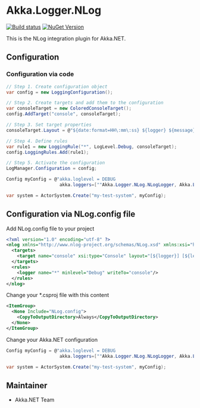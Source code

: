 # Akka.Logger.NLog
[![Build status](https://dev.azure.com/dotnet/Akka.NET/_apis/build/status/121)](https://dev.azure.com/dotnet/Akka.NET/_build?definitionId=121) [![NuGet Version](http://img.shields.io/nuget/v/Akka.Logger.NLog.svg?style=flat)](https://www.nuget.org/packages/Akka.Logger.NLog/)

This is the NLog integration plugin for Akka.NET.

## Configuration

### Configuration via code
```C#
// Step 1. Create configuration object 
var config = new LoggingConfiguration();

// Step 2. Create targets and add them to the configuration 
var consoleTarget = new ColoredConsoleTarget();
config.AddTarget("console", consoleTarget);

// Step 3. Set target properties 
consoleTarget.Layout = @"${date:format=HH\:mm\:ss} ${logger} ${message}";

// Step 4. Define rules
var rule1 = new LoggingRule("*", LogLevel.Debug, consoleTarget);
config.LoggingRules.Add(rule1);

// Step 5. Activate the configuration
LogManager.Configuration = config;

Config myConfig = @"akka.loglevel = DEBUG
                    akka.loggers=[""Akka.Logger.NLog.NLogLogger, Akka.Logger.NLog""]";

var system = ActorSystem.Create("my-test-system", myConfig);
```

## Configuration via NLog.config file
Add NLog.config file to your project
```xml
﻿<?xml version="1.0" encoding="utf-8" ?>
<nlog xmlns="http://www.nlog-project.org/schemas/NLog.xsd" xmlns:xsi="http://www.w3.org/2001/XMLSchema-instance">
  <targets>
    <target name="console" xsi:type="Console" layout="[${logger}] [${level:uppercase=true}] [${event-properties:item=logSource}] [${event-properties:item=threadId}] : ${message}"/>
  </targets>
  <rules>
    <logger name="*" minlevel="Debug" writeTo="console"/>
  </rules>
</nlog>
```

Change your *.csproj file with this content
```xml
<ItemGroup>
  <None Include="NLog.config">
    <CopyToOutputDirectory>Always</CopyToOutputDirectory>
  </None>
</ItemGroup>
```

Change your Akka.NET configuration
```C#
Config myConfig = @"akka.loglevel = DEBUG
                    akka.loggers=[""Akka.Logger.NLog.NLogLogger, Akka.Logger.NLog""]";

var system = ActorSystem.Create("my-test-system", myConfig);
```

## Maintainer
- Akka.NET Team
